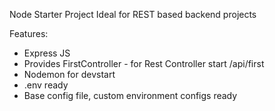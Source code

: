 Node Starter Project
Ideal for REST based backend projects

Features:

- Express JS
- Provides FirstController - for Rest Controller start /api/first
- Nodemon for devstart
- .env ready
- Base config file, custom environment configs ready
